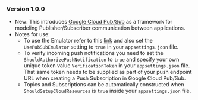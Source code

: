 ### Version 1.0.0

* New: This introduces [Google Cloud Pub/Sub](https://cloud.google.com/pubsub/) as a framework for modeling Publisher/Subscriber communication between applications.
* Notes for use:
  * To use the Emulator refer to this [link](https://cloud.google.com/pubsub/docs/emulator) and also set the `UsePubSubEmulator` setting to `true` in your `appsettings.josn` file.
  * To verify incoming push notifications you need to set the `ShouldAuthorizePushNotification` to `true` and specify your own unique token value `VerificationToken` in your `appsettings.json` file. That same token needs to be supplied as part of your push endpoint URL when creating a Push Subscription in Google Cloud Pub/Sub.
  * Topics and Subscriptions can be automatically constructed when `ShouldSetupCloudResources` is `true` inside your `appsettings.json` file.